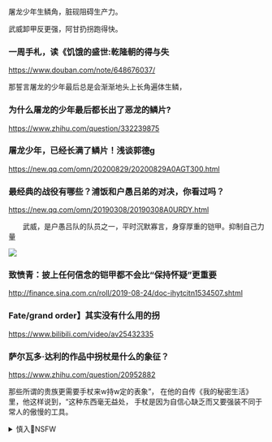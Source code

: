 ###

屠龙少年生鳞角，脏砚阻碍生产力。

武威卸甲反更强，阿甘扔拐跑得快。

### 一周手札，读《饥饿的盛世:乾隆朝的得与失
https://www.douban.com/note/648676037/

那誓言屠龙的少年最后总是会渐渐地头上长角遍体生鳞，

### 为什么屠龙的少年最后都长出了恶龙的鳞片?
https://www.zhihu.com/question/332239875

### 屠龙少年，已经长满了鳞片！浅谈郭德g
https://new.qq.com/omn/20200829/20200829A0AGT300.html

### 最经典的战役有哪些？浦饭和户愚吕弟的对决，你看过吗？
https://new.qq.com/omn/20190308/20190308A0URDY.html

　　武威，是户愚吕队的队员之一，平时沉默寡言，身穿厚重的铠甲。抑制自己力量

![](https://inews.gtimg.com/newsapp_bt/0/8040534752/)

### 致愤青：披上任何信念的铠甲都不会比“保持怀疑”更重要
http://finance.sina.com.cn/roll/2019-08-24/doc-ihytcitn1534507.shtml

### Fate/grand order】其实没有什么用的拐
https://www.bilibili.com/video/av25432335

### 萨尔瓦多·达利的作品中拐杖是什么的象征？
https://www.zhihu.com/question/20952882

那些所谓的贵族更需要手杖来w持w定的表象”，
在他的自传《我的秘密生活》里，他这样说到，“这种东西毫无益处，
手杖是因为自信心缺乏而又要强装不同于常人的傲慢的工具。

<details><summary>慎入🔞NSFW</summary>

Not Safe For Work
![](https://upload.wikimedia.org/wikipedia/commons/thumb/d/d3/Biohazard_Symbol_Specification.png/210px-Biohazard_Symbol_Specification.png)

<details><summary><b>风险自理Use At Your Own Risk🈲</summary>

### m企能否丢掉z治拐杖
http://finance.sina.com.cn/roll/20070208/02441205909.shtml

</details>
</details>
